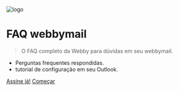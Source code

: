 ![logo](https://webbyinternet.com.br/images/logo-200-white.png)

# FAQ webbymail

> O FAQ completo da Webby para dúvidas em seu webbymail.

- Perguntas frequentes respondidas.
- tutorial de configuração em seu Outlook.

[Assine já!](https://webbyinternet.com.br/)
[Começar](#FAQ)
